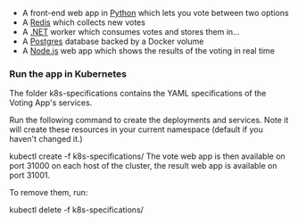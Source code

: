 - A front-end web app in [Python](/vote) which lets you vote between two options
- A [Redis](https://hub.docker.com/_/redis/) which collects new votes
- A [.NET](/worker/) worker which consumes votes and stores them in…
- A [Postgres](https://hub.docker.com/_/postgres/) database backed by a Docker volume
- A [Node.js](/result) web app which shows the results of the voting in real time

### Run the app in Kubernetes

The folder k8s-specifications contains the YAML specifications of the Voting App's services.

Run the following command to create the deployments and services. Note it will create these resources in your current namespace (default if you haven't changed it.)

kubectl create -f k8s-specifications/
The vote web app is then available on port 31000 on each host of the cluster, the result web app is available on port 31001.

To remove them, run:

kubectl delete -f k8s-specifications/
